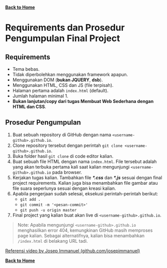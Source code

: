 [**Back to Home**](./../README.md)

# Requirements dan Prosedur Pengumpulan Final Project

## Requirements
- Tema bebas.
- Tidak diperbolehkan menggunakan framework apapun.
- Menggunakan DOM (**bukan JQUERY**, **dsb**).
- Menggunakan HTML, CSS dan JS (file terpisah).
- Halaman pertama adalah `index.html` (default).
- Jumlah halaman minimal 1.
- **Bukan lanjutan/copy dari tugas Membuat Web Sederhana dengan HTML dan CSS**.

## Prosedur Pengumpulan

1. Buat sebuah repository di GitHub dengan nama `<username-github>.github.io`.
1. Clone repository tersebut dengan perintah `git clone <username-github>.github.io`.
1. Buka folder hasil `git clone` di code editor kalian.
1. Buat sebuah file HTML dengan nama `index.html`. File tersebut adalah yang akan terbuka pertama kali saat kalian mengunjungi `<username-github>.github.io` pada browser.
1. Kerjakan tugas kalian. Tambahkan file ___*.css___ dan ___*.js___ sesuai dengan final project requirements. Kalian juga bisa menambahkan file gambar atau file suara seperlunya sesuai dengan kreasi kalian.
1. Apabila pengerjaan sudah selesai, eksekusi perintah-perintah berikut:
   - `git add .`
   - `git commit -m '<pesan-commit>'`
   - `git push -u origin master`
1. Final project yang kalian buat akan live di `<username-github>.github.io`.

> Note: Apabila mengunjungi `<username-github>.github.io` menghasilkan error 404, kemungkinan GitHub masih memproses page kalian. Sebagai alternatifnya, kalian bisa menambahkan `/index.html` di belakang URL tadi.

[Referensi video by Josep Immanuel (github.com/josepimmanuel)](https://www.loom.com/share/98a25b0950684297bc8d65463bb6d5cb)

[**Back to Home**](./../README.md)
